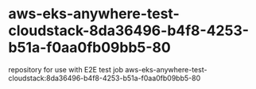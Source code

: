 # aws-eks-anywhere-test-cloudstack-8da36496-b4f8-4253-b51a-f0aa0fb09bb5-80
repository for use with E2E test job aws-eks-anywhere-test-cloudstack:8da36496-b4f8-4253-b51a-f0aa0fb09bb5-80
